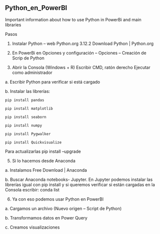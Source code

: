 ## Python_en_PowerBI
Important information about how to use Python in PowerBi and main libraries

Pasos
1. Instalar Python – web Python.org   3.12.2
Download Python | Python.org


2. En PowerBi en Opciones y configuración – Opciones – Creación de Scrip de Python


3. Abrir la Consola (Windows + R) Escribir CMD, ratón derecho Ejecutar como administrador

a. Escribir Python para verificar si está cargado

b. Instalar las librerías:

    pip install pandas
    
    pip install matplotlib
    
    pip install seaborn
    
    pip install numpy
    
    pip install Pygwalker
    
    pip install Quickvisualize

Para actualizarlas pip install –upgrade
 


 
5. Si lo hacemos desde Anaconda

  a. Instalamos Free Download | Anaconda

  b. Buscar Anaconda notebooks- Jupyter. En Jupyter podemos instalar las librerías igual con pip install y si queremos verificar si están cargadas en la Consola escribir: conda list


  
6. Ya con eso podemos usar Python en PowerBI
   
  a. Cargamos un archivo (Nuevo origen – Script de Python)

  b. Transformamos datos en Power Query
  
  c. Creamos visualizaciones
 

